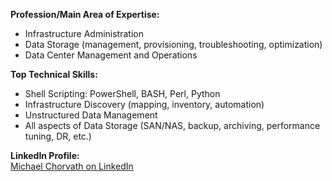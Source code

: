 **Profession/Main Area of Expertise:**
- Infrastructure Administration
- Data Storage (management, provisioning, troubleshooting, optimization)
- Data Center Management and Operations

**Top Technical Skills:**
- Shell Scripting: PowerShell, BASH, Perl, Python
- Infrastructure Discovery (mapping, inventory, automation)
- Unstructured Data Management
- All aspects of Data Storage (SAN/NAS, backup, archiving, performance tuning, DR, etc.)

**LinkedIn Profile:**  
[Michael Chorvath on LinkedIn](https://www.linkedin.com/in/michaelchorvath)
